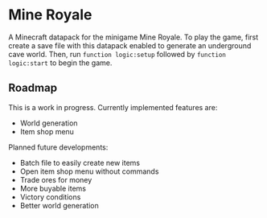 # Mine Royale

A Minecraft datapack for the minigame Mine Royale. To play the game, first
create a save file with this datapack enabled to generate an underground cave
world. Then, run `function logic:setup` followed by `function logic:start` to
begin the game.

## Roadmap

This is a work in progress. Currently implemented features are:
- World generation
- Item shop menu

Planned future developments:
- Batch file to easily create new items
- Open item shop menu without commands
- Trade ores for money
- More buyable items
- Victory conditions
- Better world generation
